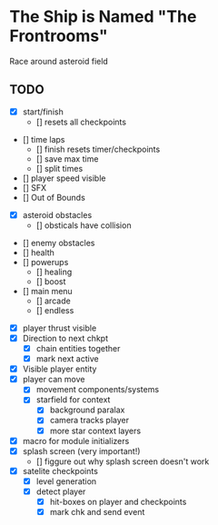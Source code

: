# The Ship is Named "The Frontrooms"

Race around asteroid field


## TODO
- [x] start/finish
  - [] resets all checkpoints
- [] time laps
  - [] finish resets timer/checkpoints
  - [] save max time
  - [] split times
- [] player speed visible
- [] SFX
- [] Out of Bounds
- [x] asteroid obstacles
  - [] obsticals have collision
- [] enemy obstacles
- [] health
- [] powerups
  - [] healing
  - [] boost
- [] main menu
  - [] arcade
  - [] endless
- [x] player thrust visible
- [x] Direction to next chkpt
  - [x] chain entities together
  - [x] mark next active
- [x] Visible player entity
- [x] player can move
  - [x] movement components/systems
  - [x] starfield for context
    - [x] background paralax
    - [x] camera tracks player
    - [x] more star context layers
- [x] macro for module initializers
- [x] splash screen (very important!)
  - [] figgure out why splash screen doesn't work
- [x] satelite checkpoints
  - [x] level generation
  - [x] detect player
    - [x] hit-boxes on player and checkpoints
    - [x] mark chk and send event